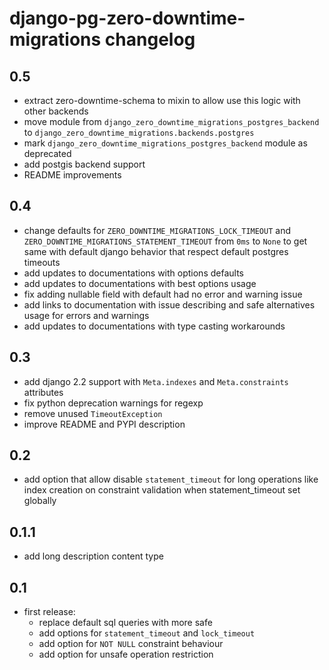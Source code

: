 # django-pg-zero-downtime-migrations changelog

## 0.5
  - extract zero-downtime-schema to mixin to allow use this logic with other backends
  - move module from `django_zero_downtime_migrations_postgres_backend` to `django_zero_downtime_migrations.backends.postgres`
  - mark `django_zero_downtime_migrations_postgres_backend` module as deprecated
  - add postgis backend support
  - README improvements

## 0.4
  - change defaults for `ZERO_DOWNTIME_MIGRATIONS_LOCK_TIMEOUT` and `ZERO_DOWNTIME_MIGRATIONS_STATEMENT_TIMEOUT` from `0ms` to `None` to get same with default django behavior that respect default postgres timeouts
  - add updates to documentations with options defaults
  - add updates to documentations with best options usage
  - fix adding nullable field with default had no error and warning issue
  - add links to documentation with issue describing and safe alternatives usage for errors and warnings
  - add updates to documentations with type casting workarounds
  
## 0.3
  - add django 2.2 support with `Meta.indexes` and `Meta.constraints` attributes
  - fix python deprecation warnings for regexp
  - remove unused `TimeoutException`
  - improve README and PYPI description

## 0.2
  - add option that allow disable `statement_timeout` for long operations like index creation on constraint validation when statement_timeout set globally

## 0.1.1
  - add long description content type

## 0.1
  - first release:
    - replace default sql queries with more safe
    - add options for `statement_timeout` and `lock_timeout`
    - add option for `NOT NULL` constraint behaviour
    - add option for unsafe operation restriction
